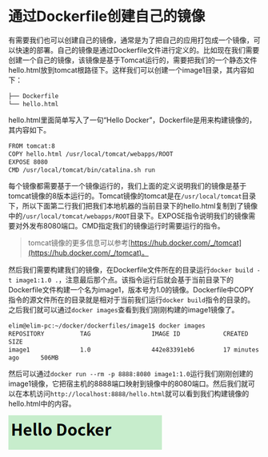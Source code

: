 # 通过Dockerfile创建自己的镜像

有需要我们也可以创建自己的镜像，通常是为了把自己的应用打包成一个镜像，可以快速的部署。自己的镜像是通过Dockerfile文件进行定义的。比如现在我们需要创建一个自己的镜像，该镜像是基于Tomcat运行的，需要把我们的一个静态文件hello.html放到tomcat根路径下。这样我们可以创建一个image1目录，其内容如下：

```text
├── Dockerfile
└── hello.html
```

hello.html里面简单写入了一句“Hello Docker”，Dockerfile是用来构建镜像的，其内容如下。

```text
FROM tomcat:8
COPY hello.html /usr/local/tomcat/webapps/ROOT
EXPOSE 8080
CMD /usr/local/tomcat/bin/catalina.sh run
```

每个镜像都需要基于一个镜像运行的，我们上面的定义说明我们的镜像是基于tomcat镜像的8版本运行的。Tomcat镜像的tomcat是在`/usr/local/tomcat`目录下，所以下面第二行我们把我们本地机器的当前目录下的hello.html复制到了镜像中的`/usr/local/tomcat/webapps/ROOT`目录下。EXPOSE指令说明我们的镜像需要对外发布8080端口。CMD指定我们的镜像运行时需要运行的指令。

> tomcat镜像的更多信息可以参考[https://hub.docker.com/_/tomcat](https://hub.docker.com/_/tomcat)。

然后我们需要构建我们的镜像，在Dockerfile文件所在的目录运行`docker build -t image1:1.0 .`，注意最后那个点。该指令运行后就会基于当前目录下的Dockerfile文件构建一个名为image1，版本号为1.0的镜像。Dockerfile中COPY指令的源文件所在的目录就是相对于当前我们运行`docker build`指令的目录的。之后我们就可以通过`docker images`查看到我们刚刚构建的image1镜像了。

```text
elim@elim-pc:~/docker/dockerfiles/image1$ docker images
REPOSITORY          TAG                 IMAGE ID            CREATED             SIZE
image1              1.0                 442e83391eb6        17 minutes ago      506MB
```

然后可以通过`docker run --rm -p 8888:8080 image1:1.0`运行我们刚刚创建的image1镜像，它把宿主机的8888端口映射到镜像中的8080端口。然后我们就可以在本机访问`http://localhost:8888/hello.html`就可以看到我们构建镜像的hello.html中的内容。

![image](image/007.png)